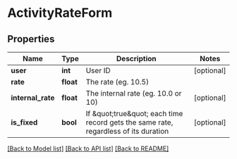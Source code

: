 # ActivityRateForm

## Properties
Name | Type | Description | Notes
------------ | ------------- | ------------- | -------------
**user** | **int** | User ID | [optional] 
**rate** | **float** | The rate (eg. 10.5) | 
**internal_rate** | **float** | The internal rate (eg. 10.0 or 10) | [optional] 
**is_fixed** | **bool** | If \&quot;true\&quot; each time record gets the same rate, regardless of its duration | [optional] 

[[Back to Model list]](../README.md#documentation-for-models) [[Back to API list]](../README.md#documentation-for-api-endpoints) [[Back to README]](../README.md)


